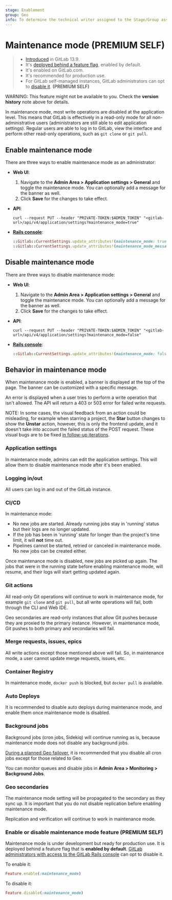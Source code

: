 ```yaml
---
stage: Enablement
group: Geo
info: To determine the technical writer assigned to the Stage/Group associated with this page, see https://about.gitlab.com/handbook/engineering/ux/technical-writing/#assignments
---
```


# Maintenance mode **(PREMIUM SELF)**

> - [Introduced](https://gitlab.com/groups/gitlab-org/-/epics/2149) in GitLab 13.9.
> - It's [deployed behind a feature flag](../../user/feature_flags.md), enabled by default.
> - It's enabled on GitLab.com.
> - It's recommended for production use.
> - For GitLab self-managed instances, GitLab administrators can opt to [disable it](#enable-or-disable-maintenance-mode). **(PREMIUM SELF)**

WARNING:
This feature might not be available to you. Check the **version history** note above for details.

In maintenance mode, most write operations are disabled at the application level.
This means that GitLab is effectively in a read-only mode for all non-administrative
users (administrators are still able to edit application settings). Regular users
are able to log in to GitLab, view the interface and perform other read-only
operations, such as `git clone` or `git pull`.

## Enable maintenance mode

There are three ways to enable maintenance mode as an administrator:

- **Web UI**:
  1. Navigate to the **Admin Area > Application settings > General** and toggle
     the maintenance mode. You can optionally add a message for the banner as well.
  1. Click **Save** for the changes to take effect.

- **API**:

  ```shell
  curl --request PUT --header "PRIVATE-TOKEN:$ADMIN_TOKEN" "<gitlab-url>/api/v4/application/settings?maintenance_mode=true"
  ```

- [**Rails console**](../operations/rails_console.md#starting-a-rails-console-session):

  ```ruby
  ::Gitlab::CurrentSettings.update_attributes!(maintenance_mode: true)
  ::Gitlab::CurrentSettings.update_attributes!(maintenance_mode_message: "New message")
  ```

## Disable maintenance mode

There are three ways to disable maintenance mode:

- **Web UI**:
  1. Navigate to the **Admin Area > Application settings > General** and toggle
     the maintenance mode. You can optionally add a message for the banner as well.
  1. Click **Save** for the changes to take effect.

- **API**:

  ```shell
  curl --request PUT --header "PRIVATE-TOKEN:$ADMIN_TOKEN" "<gitlab-url>/api/v4/application/settings?maintenance_mode=false"
  ```

- [**Rails console**](../operations/rails_console.md#starting-a-rails-console-session):

  ```ruby
  ::Gitlab::CurrentSettings.update_attributes!(maintenance_mode: false)
  ```

## Behavior in maintenance mode

When maintenance mode is enabled, a banner is displayed at the top of the page.
The banner can be customized with a specific message.

An error is displayed when a user tries to perform a write operation that isn't allowed.
The API will return a 403 or 503 error for failed write requests.

NOTE:
In some cases, the visual feedback from an action could be misleading, for example
when starring a project, the **Star** button changes to show the **Unstar** action,
however, this is only the frontend update, and it doesn't take into account the
failed status of the POST request. These visual bugs are to be fixed
[in follow-up iterations](https://gitlab.com/gitlab-org/gitlab/-/issues/295197).

### Application settings

In maintenance mode, admins can edit the application settings. This will allow
them to disable maintenance mode after it's been enabled.

### Logging in/out

All users can log in and out of the GitLab instance.

### CI/CD

In maintenance mode:

- No new jobs are started. Already running jobs stay in 'running'
  status but their logs are no longer updated.
- If the job has been in 'running' state for longer than the project's time limit,
  it will **not** time out.
- Pipelines cannot be started, retried or canceled in maintenance mode.
  No new jobs can be created either.

Once maintenance mode is disabled, new jobs are picked up again. The jobs that were
in the running state before enabling maintenance mode, will resume, and their logs
will start getting updated again.

### Git actions

All read-only Git operations will continue to work in maintenance mode, for example
`git clone` and `git pull`, but all write operations will fail, both through the CLI
and Web IDE.

Geo secondaries are read-only instances that allow Git pushes because they are
proxied to the primary instance. However, in maintenance mode, Git pushes to
both primary and secondaries will fail.

### Merge requests, issues, epics

All write actions except those mentioned above will fail. So, in maintenance mode, a user cannot update merge requests, issues, etc.

### Container Registry

In maintenance mode, `docker push` is blocked, but `docker pull` is available.

### Auto Deploys

It is recommended to disable auto deploys during maintenance mode, and enable
them once maintenance mode is disabled.

### Background jobs

Background jobs (cron jobs, Sidekiq) will continue running as is, because maintenance
mode does not disable any background jobs.

[During a planned Geo failover](../geo/disaster_recovery/planned_failover.md#prevent-updates-to-the-primary-node),
it is recommended that you disable all cron jobs except for those related to Geo.

You can monitor queues and disable jobs in **Admin Area > Monitoring > Background Jobs**.

### Geo secondaries

The maintenance mode setting will be propagated to the secondary as they sync up.
It is important that you do not disable replication before enabling maintenance mode.

Replication and verification will continue to work in maintenance mode.

<!-- Add this at the end of the file -->

### Enable or disable maintenance mode feature **(PREMIUM SELF)**

Maintenance mode is under development but ready for production use.
It is deployed behind a feature flag that is **enabled by default**.
[GitLab administrators with access to the GitLab Rails console](../../administration/feature_flags.md)
can opt to disable it.

To enable it:

```ruby
Feature.enable(:maintenance_mode)
```

To disable it:

```ruby
Feature.disable(:maintenance_mode)
```
